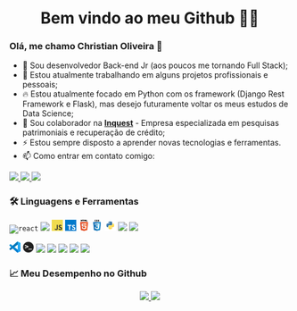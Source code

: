 <h1 align="center"> 
	Bem vindo ao meu Github 🚀🎉
</h1>

### Olá, me chamo Christian Oliveira 👋

<!--
**Christian-Oliveira/Christian-Oliveira** is a ✨ _special_ ✨ repository because its `README.md` (this file) appears on your GitHub profile.
-->
- 🌱 Sou desenvolvedor Back-end Jr (aos poucos me tornando Full Stack);
- 🔭 Estou atualmente trabalhando em alguns projetos profissionais e pessoais;
- 🔥 Estou atualmente focado em Python com os framework (Django Rest Framework e Flask), mas desejo futuramente voltar os meus estudos de Data Science;
- 👯 Sou colaborador na [**Inquest**](https://inquest.com.br/) - Empresa especializada em pesquisas patrimoniais e recuperação de crédito;
- ⚡️ Estou sempre disposto a aprender novas tecnologias e ferramentas.
- 📫 Como entrar em contato comigo:
<p>
  <a href="https://www.linkedin.com/in/christian-d-oliveira/" alt="Linkedin" target="_blank">
     <img src="https://img.shields.io/badge/-Linkedin-0e76a8?style=for-the-badge&logo=Linkedin&logoColor=white&link=https://www.linkedin.com/in/iuricode" />
  </a>
  
  <a href="https://www.instagram.com/krystian.oliveira/" alt="Instagram" target="_blank">
     <img src="https://img.shields.io/badge/-Instagram-DF0174?style=for-the-badge&logo=instagram&logoColor=white&link=https://www.instagram.com/iuricoding/"/>
  </a>
  
  <a href = "mailto:christianoliveirati@gmail.com">
     <img src="https://img.shields.io/badge/-Gmail-%23333?style=for-the-badge&logo=gmail&logoColor=white" target="_blank">
  </a>
</p>

### 🛠️ Linguagens e Ferramentas  

<code><img height="20" src="https://ionicframework.com/jp/docs/assets/icons/logo-react-icon.png" alt="react"></code>
<code><img height="20" src="https://seeklogo.com/images/N/nodejs-logo-FBE122E377-seeklogo.com.png"></code>
<code><img height="20" src="https://raw.githubusercontent.com/github/explore/80688e429a7d4ef2fca1e82350fe8e3517d3494d/topics/javascript/javascript.png"></code>
<code><img height="20" src="https://raw.githubusercontent.com/github/explore/80688e429a7d4ef2fca1e82350fe8e3517d3494d/topics/typescript/typescript.png"></code>
<code><img height="20" src="https://raw.githubusercontent.com/github/explore/80688e429a7d4ef2fca1e82350fe8e3517d3494d/topics/html/html.png"></code>
<code><img height="20" src="https://raw.githubusercontent.com/github/explore/80688e429a7d4ef2fca1e82350fe8e3517d3494d/topics/css/css.png"></code>
<code><img height="20" src="https://raw.githubusercontent.com/github/explore/80688e429a7d4ef2fca1e82350fe8e3517d3494d/topics/python/python.png"></code>
<code><img height="20" src="https://www.justinszczurowski.com/images/skills/django.png"></code>
<code><img height="20" src="https://encrypted-tbn0.gstatic.com/images?q=tbn:ANd9GcQPf6PbjNytJyLkP6646m-ACWS0hV5W-PzLWgJbcL0GH8H0eM9glQfReCbRJRRn9jI7WzM&usqp=CAU"></code>

<code><img height="20" src="https://raw.githubusercontent.com/github/explore/80688e429a7d4ef2fca1e82350fe8e3517d3494d/topics/visual-studio-code/visual-studio-code.png"></code>
<code><img height="20" src="https://raw.githubusercontent.com/github/explore/80688e429a7d4ef2fca1e82350fe8e3517d3494d/topics/terminal/terminal.png"></code>
<code><img height="20" src="https://3.bp.blogspot.com/-xhNpNJJyQhk/XIe4GY78RQI/AAAAAAAAItc/ouueFUj2Hqo5dntmnKqEaBJR4KQ4Q2K3ACK4BGAYYCw/s1600/logo%2Bgit%2Bicon.png"></code>
<code><img height="20" src="https://upload.wikimedia.org/wikipedia/commons/thumb/2/29/Postgresql_elephant.svg/1200px-Postgresql_elephant.svg.png"></code>
<code><img height="20" src="https://www.docker.com/sites/default/files/d8/2019-07/Moby-logo.png"></code>
<code><img height="20" src="https://devstickers.com/assets/img/pro/y3fb.png"></code>
<code><img height="20" src="https://cdn.iconscout.com/icon/free/png-512/redis-3-1175053.png"></code>

### 📈 Meu Desempenho no Github

<div align="center">
  <a href="https://github.com/Christian-Oliveira">
  <img height="180em" src="https://github-readme-stats.vercel.app/api?username=Christian-Oliveira&show_icons=true&theme=dracula&include_all_commits=true&count_private=true"/>
  <img height="180em" src="https://github-readme-stats.vercel.app/api/top-langs/?username=Christian-Oliveira&layout=compact&langs_count=7&theme=dracula"/>
</div>
